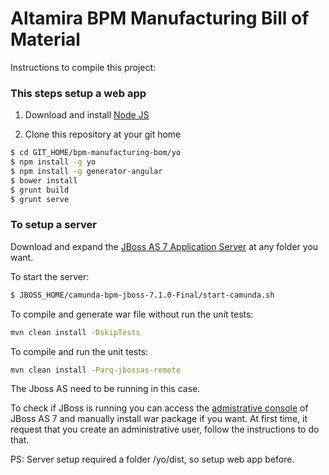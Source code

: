 Altamira BPM Manufacturing Bill of Material
===========================================

Instructions to compile this project:

### This steps setup a web app

1. Download and install [Node JS](http://nodejs.org/)

2. Clone this repository at your git home

```sh
$ cd GIT_HOME/bpm-manufacturing-bom/yo
$ npm install -g yo
$ npm install -g generator-angular
$ bower install
$ grunt build
$ grunt serve
```

### To setup a server

Download and expand the [JBoss AS 7 Application Server](http://camunda.org/release/camunda-bpm/jboss/7.1/camunda-bpm-jboss-7.1.0-Final.zip) at any folder you want.

To start the server:

```sh
$ JBOSS_HOME/camunda-bpm-jboss-7.1.0-Final/start-camunda.sh
```

To compile and generate war file without run the unit tests:

```sh
mvn clean install -DskipTests
```

To compile and run the unit tests:

```sh
mvn clean install -Parq-jbossas-remote
```

The Jboss AS need to be running in this case.

To check if JBoss is running you can access the [admistrative console](http://localhost:9990) of JBoss AS 7 and manually install war package if you want. At first time, it request that you create an administrative user, follow the instructions to do that.

PS: Server setup required a folder /yo/dist, so setup web app before.

